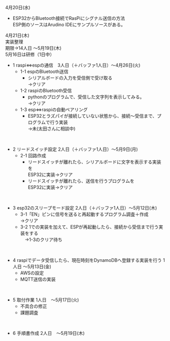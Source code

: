 4月20日(水)  
- ESP32からBluetooth接続でRasPiにシグナル送信の方法  
  ESP側のソースはArudino IDEにサンプルソースがある。
  
4月21日(木)  
 実装整理  
 期限→14人日 ～5月19日(木)  
 5月16日は研修（1日中）

 - 1 raspi⇔espの通信　3人日（＋バッファ1人日）～4月26日(火)  
   - 1-1 espのBluetooth送信  
     - シリアルボードの入力を受信側で受け取る  
       →クリア  
   - 1-2 raspiのBluetooth受信  
     - pythonのプログラムで、受信した文字列を表示してみる。  
       →クリア  
   - 1-3 esp⇔raspiの自動ペアリング  
     - ESP32とラズパイが接続していない状態から、接続～受信まで、プログラムで行う実装  
       →未(太田さんに相談中)  
<br> 

 - 2 リードスイッチ設定  2人日（＋バッファ1人日）～5月9日(月)  
   - 2-1 回路作成  
     - リードスイッチが離れたら、シリアルボードに文字を表示する実装を  
       ESP32に実装→クリア  
     - リードスイッチが離れたら、送信を行うプログラムを  
       ESP32に実装→クリア    
<br>

 - 3 esp32のスリープモード設定  2人日（＋バッファ1人日）～5月12日(木)  
   - 3-1「EN」ピンに信号を送ると再起動するプログラム調査＋作成  
     →クリア  
   - 3-2 1での実装を加えて、ESPが再起動したら、接続から受信まで行う実装をする    
   　→1-3のクリア待ち  
<br>

 - 4 raspiでデータ受信したら、現在時刻をDynamoDBへ登録する実装を行う 1人日 ～5月13日(金)  
   - AWSの設定  
   - MQTT送信の実装  
<br>

 - 5 取付作業  1人日　～5月17日(火)  
   - 不具合の修正  
   - 課題調査  
<br>

 - 6 手順書作成  2人日　～5月19日(木)  